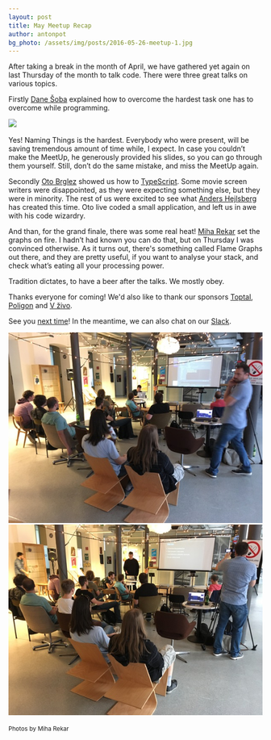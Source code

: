 ```yaml
---
layout: post
title: May Meetup Recap
author: antonpot
bg_photo: /assets/img/posts/2016-05-26-meetup-1.jpg
---
```


After taking a break in the month of April, we have gathered yet again on last Thursday of the month to talk code. There were three great talks on various topics.

Firstly [Dane Šoba](https://si.linkedin.com/in/dane-šoba-9a70073) explained how to overcome the hardest task one has to overcome while programming.

<img src="http://images.techhive.com/images/idge/imported/article/itw/2013/10/23/programmers_hardest_tasks-600x700-100521914-orig.jpg">

Yes! Naming Things is the hardest.
Everybody who were present, will be saving tremendous amount of time while, I expect.
In case you couldn’t make the MeetUp, he generously provided his slides, so you can go through them yourself. Still, don’t do the same mistake, and miss the MeetUp again.

<script async class="speakerdeck-embed" data-id="11d7cb4c7f304586b56dfcf9f7003bf8" data-ratio="1.33333333333333" src="//speakerdeck.com/assets/embed.js"></script>

Secondly [Oto Brglez](http://otobrglez.opalab.com) showed us how to [TypeScript](https://www.typescriptlang.org/). Some movie screen writers were disappointed, as they were expecting something else, but they were in minority. The rest of us were excited to see what [Anders Hejlsberg](https://github.com/ahejlsberg) has created this time. Oto live coded a small application, and left us in awe with his code wizardry.


And than, for the grand finale, there was some real heat! [Miha Rekar](http://twitter.com/mr_foto) set the graphs on fire. I hadn’t had known you can do that, but on Thursday I was convinced otherwise. As it turns out, there's something called Flame Graphs out there, and they are pretty useful, if you want to analyse your stack, and check what’s eating all your processing power.

<script async class="speakerdeck-embed" data-id="acc63ab216464c719162f38c3620676a" data-ratio="1.33333333333333" src="//speakerdeck.com/assets/embed.js"></script>

Tradition dictates, to have a beer after the talks. We mostly obey.

Thanks everyone for coming! We'd also like to thank our sponsors [Toptal](http://www.toptal.com), [Poligon](http://www.poligon.si) and [V živo](http://vzivo.si).

See you [next time](http://www.meetup.com/RubySlovenia/)! In the meantime, we can also chat on our [Slack](http://slack.rug.si/).

<div class="gallery">
  <a href="/assets/img/posts/2016-05-26-meetup-1.jpg" target="_blank">
    <img src="/assets/img/posts/2016-05-26-meetup-1.jpg" alt="Ruby meetup - May 2016">
  </a>

  <a href="/assets/img/posts/2016-05-26-meetup-2.jpg" target="_blank">
    <img src="/assets/img/posts/2016-05-26-meetup-2.jpg" alt="Ruby meetup - May 2016">
  </a>

  <small>Photos by Miha Rekar</small>
</div>